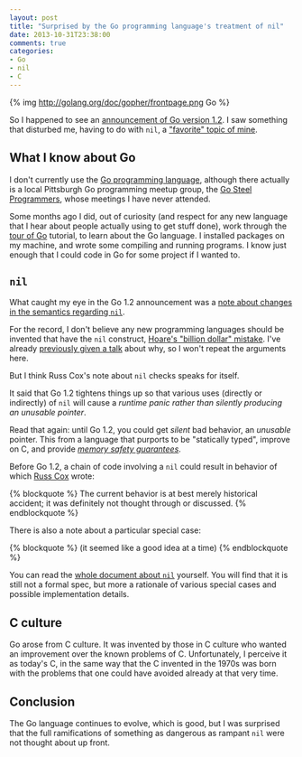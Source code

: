 ```yaml
---
layout: post
title: "Surprised by the Go programming language's treatment of nil"
date: 2013-10-31T23:38:00
comments: true
categories: 
- Go
- nil
- C
---
```

{% img http://golang.org/doc/gopher/frontpage.png Go %}

So I happened to see an [announcement of Go version 1.2](http://tip.golang.org/doc/go1.2). I saw something that disturbed me, having to do with `nil`, a ["favorite" topic of mine](/blog/2013/06/29/nil-non-determinism-exceptions/).

<!--more-->

## What I know about Go

I don't currently use the [Go programming language](http://golang.org/), although there actually is a local Pittsburgh Go programming meetup group, the [Go Steel Programmers](http://www.meetup.com/Go-Steel-Programmers/), whose meetings I have never attended.

Some months ago I did, out of curiosity (and respect for any new language that I hear about people actually using to get stuff done), work through the [tour of Go](http://tour.golang.org/) tutorial, to learn about the Go language. I installed packages on my machine, and wrote some compiling and running programs. I know just enough that I could code in Go for some project if I wanted to.

## `nil`

What caught my eye in the Go 1.2 announcement was a [note about changes in the semantics regarding `nil`](http://docs.google.com/document/d/14DgGJKGQeBTNJDXo3YxnlSwv7ouRqvj7BMmZw17vWV0/pub).

For the record, I don't believe any new programming languages should be invented that have the `nil` construct, [Hoare's "billion dollar" mistake](http://www.infoq.com/presentations/Null-References-The-Billion-Dollar-Mistake-Tony-Hoare). I've already [previously given a talk](http://franklinchen.com/blog/2012/09/06/my-pittsburgh-ruby-talk-nil/) about why, so I won't repeat the arguments here.

But I think Russ Cox's note about `nil` checks speaks for itself.

It said that Go 1.2 tightens things up so that various uses (directly or indirectly) of `nil` will cause a *runtime panic rather than silently producing an unusable pointer*.

Read that again: until Go 1.2, you could get *silent* bad behavior, an *unusable* pointer. This from a language that purports to be "statically typed", improve on C, and provide [*memory safety guarantees*](http://golang.org/doc/faq#unions).

Before Go 1.2, a chain of code involving a `nil` could result in behavior of which [Russ Cox](http://swtch.com/~rsc/) wrote:

{% blockquote %}
The current behavior is at best merely historical accident; it was definitely not thought through or discussed.
{% endblockquote %}

There is also a note about a particular special case:

{% blockquote %}
(it seemed like a good idea at a time)
{% endblockquote %}

You can read the [whole document about `nil`](http://docs.google.com/document/d/14DgGJKGQeBTNJDXo3YxnlSwv7ouRqvj7BMmZw17vWV0/pub) yourself. You will find that it is still not a formal spec, but more a rationale of various special cases and possible implementation details.

## C culture

Go arose from C culture. It was invented by those in C culture who wanted an improvement over the known problems of C. Unfortunately, I perceive it as today's C, in the same way that the C invented in the 1970s was born with the problems that one could have avoided already at that very time.

## Conclusion

The Go language continues to evolve, which is good, but I was surprised that the full ramifications of something as dangerous as rampant `nil` were not thought about up front.
